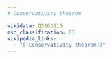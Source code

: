 ```yaml
---
# Conservativity theorem

wikidata: Q5163116
msc_classification: 03
wikipedia_links:
  - "[[Conservativity theorem]]"
---
```

